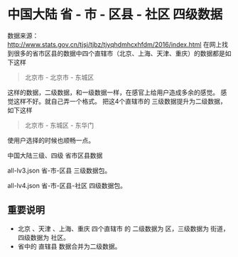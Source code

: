 # 中国大陆 省 - 市 - 区县 - 社区 四级数据
数据来源：http://www.stats.gov.cn/tjsj/tjbz/tjyqhdmhcxhfdm/2016/index.html
在网上找到很多的省市区县的数据中四个直辖市（北京、上海、天津、重庆）的数据都是如下这样

> 北京市 - 北京市 - 东城区

这样的数据，二级数据，和一级数据一样，在感官上给用户造成多余的感觉。
感觉这样不好。就自己弄一个格式。
把这4个直辖市的 三级数据提升为二级数据，如下这样

> 北京市 - 东城区 - 东华门

使用户选择的时候也顺畅一点。



中国大陆三级、四级 省市区县数据

all-lv3.json 省-市-区县 三级数据包。

all-lv4.json 省-市-区县-社区 四级数据包。




## 重要说明
+ 北京 、天津 、上海、重庆 四个直辖市 的 二级数据为 区，三级数据为 街道，四级数据为 社区。
+ 省中的 直辖县 数据合并为二级数据。